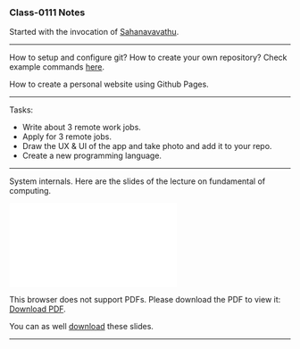 ### Class-0111 Notes

Started with the invocation of [Sahanavavathu](https://youtu.be/OUu1uxzvkgc?t=486).  

---

How to setup and configure git?
How to create your own repository?
Check example commands [here](../../resources/gitsteps.txt).  
  
How to create a personal website using Github Pages.

---

Tasks:
+ Write about 3 remote work jobs.
+ Apply for 3 remote jobs.
+ Draw the UX & UI of the app and take photo and add it to your repo.
+ Create a new programming language.

---

System internals. Here are the slides of the lecture on fundamental of computing.

<object data="lecture-fundamental-of-computing.pdf" type="application/pdf" width="700px" height="700px">
    <embed src="lecture-fundamental-of-computing.pdf">
        <p>This browser does not support PDFs. Please download the PDF to view it: <a href="lecture-fundamental-of-computing.pdf">Download PDF</a>.</p>
    </embed>
</object>

You can as well [download](lecture-fundamental-of-computing.pdf) these slides.  

---


